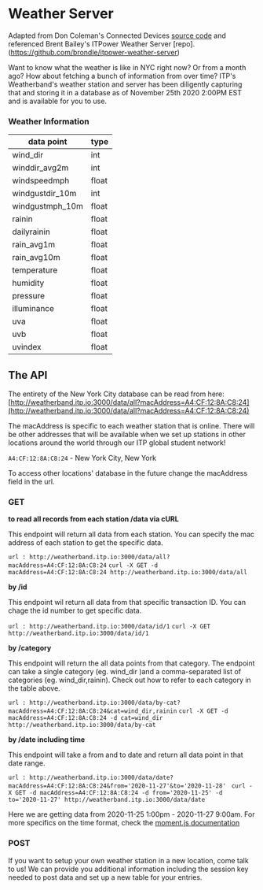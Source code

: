 # Weather Server

Adapted from Don Coleman's Connected Devices [source code](https://github.com/don/itp-connected-devices) and referenced Brent Bailey's ITPower Weather Server [repo].(https://github.com/brondle/itpower-weather-server)

Want to know what the weather is like in NYC right now? Or from a month ago? How about fetching a bunch of information from over time? ITP's Weatherband's weather station and server has been diligently capturing that and storing it in a database as of November 25th 2020 2:00PM EST and is available for you to use.


### Weather Information
| data point      | type  |
|-----------------|-------|
| wind_dir        | int   |
| winddir_avg2m   | int   |
| windspeedmph    | float |
| windgustdir_10m | int   |
| windgustmph_10m | float |
| rainin          | float |
| dailyrainin     | float |
| rain_avg1m      | float |
| rain_avg10m     | float |
| temperature     | float |
| humidity        | float |
| pressure        | float |
| illuminance     | float |
| uva             | float |
| uvb             | float |
| uvindex         | float |



## The API

The entirety of the New York City database can be read from here: 
[http://weatherband.itp.io:3000/data/all?macAddress=A4:CF:12:8A:C8:24](http://weatherband.itp.io:3000/data/all?macAddress=A4:CF:12:8A:C8:24)

The macAddress is specific to each weather station that is online. There will be other addresses that will be available when we set up stations in other locations around the world through our ITP global student network! 

`A4:CF:12:8A:C8:24` - New York City, New York

To access other locations' database in the future change the macAddress field in the url.


### GET

**to read all records from each station /data via cURL**

This endpoint will return all data from each station. You can specify the mac address of each station to get the specific data. 

```url : http://weatherband.itp.io:3000/data/all?macAddress=A4:CF:12:8A:C8:24```
```curl -X GET -d macAddress=A4:CF:12:8A:C8:24 http://weatherband.itp.io:3000/data/all```

**by /id**

This endpoint wil return all data from that specific transaction ID. You can chage the id number to get specific data.

```url : http://weatherband.itp.io:3000/data/id/1```
```curl -X GET http://weatherband.itp.io:3000/data/id/1```

**by /category**

This endpoint will return the all data points from that category. The endpoint can take a single category (eg. wind_dir )and a comma-separated list of categories (eg. wind_dir,rainin). Check out how to refer to each category in the table above. 

```url : http://weatherband.itp.io:3000/data/by-cat?macAddress=A4:CF:12:8A:C8:24&cat=wind_dir,rainin```
```curl -X GET -d macAddress=A4:CF:12:8A:C8:24 -d cat=wind_dir http://weatherband.itp.io:3000/data/by-cat```

**by /date including time**

This endpoint will take a from and to date and return all data point in that date range. 

```url : http://weatherband.itp.io:3000/data/date?macAddress=A4:CF:12:8A:C8:24&from='2020-11-27'&to='2020-11-28' ```
```curl -X GET -d macAddress=A4:CF:12:8A:C8:24 -d from='2020-11-25' -d to='2020-11-27' http://weatherband.itp.io:3000/data/date```

Here we are getting data from 2020-11-25 1:00pm - 2020-11-27 9:00am. For more specifics on the time format, check the [moment.js documentation](https://momentjs.com/docs/#/parsing/)

### POST

If you want to setup your own weather station in a new location, come talk to us! We can provide you additional information including the session key needed to post data and set up a new table for your entries.
